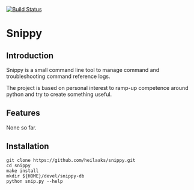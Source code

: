 
[![Build Status](https://travis-ci.org/heilaaks/snippy.svg?branch=master)](https://travis-ci.org/heilaaks/snippy)

# Snippy

## Introduction

Snippy is a small command line tool to manage command and troubleshooting command
reference logs. 

The project is based on personal interest to ramp-up competence around python and
try to create something useful.

## Features

None so far.

## Installation

   ```
   git clone https://github.com/heilaaks/snippy.git
   cd snippy
   make install
   mkdir ${HOME}/devel/snippy-db
   python snip.py --help
   ```


